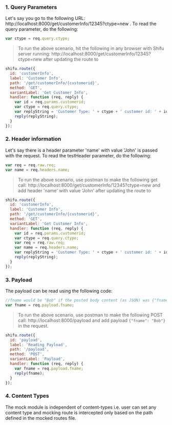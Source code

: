 ### 1. Query Parameters

Let's say you go to the following URL: http://localhost:8000/get/customerInfo/12345?ctype=new . To read the query parameter, do the following:

```js
var ctype = req.query.ctype;
```
> To run the above scenario, hit the following in any browser with Shifu server running: http://localhost:8000/get/customerInfo/12345?ctype=new after updating the route to
```js
shifu.route({
  id: 'customerInfo',
  label: 'Customer Info',
  path: '/get/customerInfo/{customerid}',
  method: 'GET',
  variantLabel: 'Get Customer Info',
  handler: function (req, reply) {
    var id = req.params.customerid;
    var ctype = req.query.ctype;
    var replyString = 'Customer Type: ' + ctype + ' customer id: ' + id;
    reply(replyString);
  }
});
```

### 2. Header information

Let's say there is a header parameter 'name' with value 'John' is passed with the request. To read the testHeader parameter, do the following: 

```js
var req = req.raw.req;
var name = req.headers.name;
```

> To run the above scenario, use postman to make the following get call: http://localhost:8000/get/customerInfo/12345?ctype=new and add header 'name' with value 'John' after updating the route to

```js
shifu.route({
  id: 'customerInfo',
  label: 'Customer Info',
  path: '/get/customerInfo/{customerid}',
  method: 'GET',
  variantLabel: 'Get Customer Info',
  handler: function (req, reply) {
    var id = req.params.customerid;
    var ctype = req.query.ctype;
    var req = req.raw.req;
    var name = req.headers.name;
    var replyString = 'Customer Type: ' + ctype + ' customer id: ' + id + ' nameFromHeader: ' + name;
    reply(replyString);
  }
});
```

### 3. Payload

The payload can be read using the following code: 

```js
//fname would be "Bob" if the posted body content (as JSON) was {"fname": "Bob"}
var fname = req.payload.fname;
```

> To run the above scenario, use postman to make the following POST call: http://localhost:8000/payload and add payload `{"fname": "Bob"} ` in the request.
```js
shifu.route({
  id: 'payload',
  label: 'Reading Payload',
  path: '/payload',
  method: 'POST',
  variantLabel: 'Payload',
  handler: function (req, reply) {
    var fname = req.payload.fname;
    reply(fname);
  }
});
```

### 4. Content Types

The mock module is independent of content-types i.e. user can set any content type and mocking route is intercepted only based on the path defined in the mocked routes file.